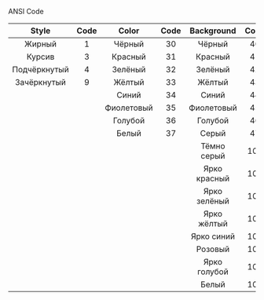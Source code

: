 ANSI Code


|    Style     | Code |   Color    | Code |  Background  | Code |
|:------------:|:----:|:----------:|:----:|:------------:|:----:|
|    Жирный    |  1   |   Чёрный   |  30  |    Чёрный    |  40  |
|    Курсив    |  3   |  Красный   |  31  |   Красный    |  41  |
| Подчёркнутый |  4   |  Зелёный   |  32  |   Зелёный    |  42  |
| Зачёркнутый  |  9   |   Жёлтый   |  33  |    Жёлтый    |  43  |
|              |      |   Синий    |  34  |    Синий     |  44  |
|              |      | Фиолетовый |  35  |  Фиолетовый  |  45  |
|              |      |  Голубой   |  36  |   Голубой    |  46  |
|              |      |   Белый    |  37  |    Серый     |  47  |
|              |      |            |      | Тёмно серый  | 100  |
|              |      |            |      | Ярко красный | 101  |
|              |      |            |      | Ярко зелёный | 102  |
|              |      |            |      | Ярко жёлтый  | 103  |
|              |      |            |      |  Ярко синий  | 104  |
|              |      |            |      |   Розовый    | 105  |
|              |      |            |      | Ярко голубой | 106  |
|              |      |            |      | Белый        | 107  |
